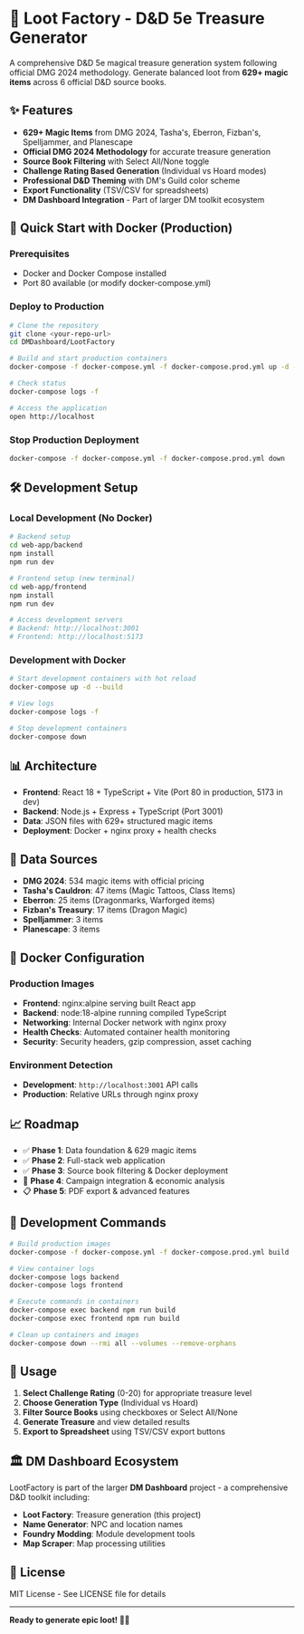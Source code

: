 # 🎲 Loot Factory - D&D 5e Treasure Generator

A comprehensive D&D 5e magical treasure generation system following official DMG 2024 methodology. Generate balanced loot from **629+ magic items** across 6 official D&D source books.

## ✨ Features

- **629+ Magic Items** from DMG 2024, Tasha's, Eberron, Fizban's, Spelljammer, and Planescape
- **Official DMG 2024 Methodology** for accurate treasure generation
- **Source Book Filtering** with Select All/None toggle
- **Challenge Rating Based Generation** (Individual vs Hoard modes)
- **Professional D&D Theming** with DM's Guild color scheme
- **Export Functionality** (TSV/CSV for spreadsheets)
- **DM Dashboard Integration** - Part of larger DM toolkit ecosystem

## 🚀 Quick Start with Docker (Production)

### Prerequisites
- Docker and Docker Compose installed
- Port 80 available (or modify docker-compose.yml)

### Deploy to Production
```bash
# Clone the repository
git clone <your-repo-url>
cd DMDashboard/LootFactory

# Build and start production containers
docker-compose -f docker-compose.yml -f docker-compose.prod.yml up -d --build

# Check status
docker-compose logs -f

# Access the application
open http://localhost
```

### Stop Production Deployment
```bash
docker-compose -f docker-compose.yml -f docker-compose.prod.yml down
```

## 🛠️ Development Setup

### Local Development (No Docker)
```bash
# Backend setup
cd web-app/backend
npm install
npm run dev

# Frontend setup (new terminal)
cd web-app/frontend  
npm install
npm run dev

# Access development servers
# Backend: http://localhost:3001
# Frontend: http://localhost:5173
```

### Development with Docker
```bash
# Start development containers with hot reload
docker-compose up -d --build

# View logs
docker-compose logs -f

# Stop development containers
docker-compose down
```

## 📊 Architecture

- **Frontend**: React 18 + TypeScript + Vite (Port 80 in production, 5173 in dev)
- **Backend**: Node.js + Express + TypeScript (Port 3001)
- **Data**: JSON files with 629+ structured magic items
- **Deployment**: Docker + nginx proxy + health checks

## 🎯 Data Sources

- **DMG 2024**: 534 magic items with official pricing
- **Tasha's Cauldron**: 47 items (Magic Tattoos, Class Items)
- **Eberron**: 25 items (Dragonmarks, Warforged items)
- **Fizban's Treasury**: 17 items (Dragon Magic)
- **Spelljammer**: 3 items
- **Planescape**: 3 items

## 🐳 Docker Configuration

### Production Images
- **Frontend**: nginx:alpine serving built React app
- **Backend**: node:18-alpine running compiled TypeScript
- **Networking**: Internal Docker network with nginx proxy
- **Health Checks**: Automated container health monitoring
- **Security**: Security headers, gzip compression, asset caching

### Environment Detection
- **Development**: `http://localhost:3001` API calls
- **Production**: Relative URLs through nginx proxy

## 📈 Roadmap

- ✅ **Phase 1**: Data foundation & 629 magic items
- ✅ **Phase 2**: Full-stack web application  
- ✅ **Phase 3**: Source book filtering & Docker deployment
- 🔄 **Phase 4**: Campaign integration & economic analysis
- 📋 **Phase 5**: PDF export & advanced features

## 🔧 Development Commands

```bash
# Build production images
docker-compose -f docker-compose.yml -f docker-compose.prod.yml build

# View container logs
docker-compose logs backend
docker-compose logs frontend

# Execute commands in containers
docker-compose exec backend npm run build
docker-compose exec frontend npm run build

# Clean up containers and images
docker-compose down --rmi all --volumes --remove-orphans
```

## 🎲 Usage

1. **Select Challenge Rating** (0-20) for appropriate treasure level
2. **Choose Generation Type** (Individual vs Hoard)
3. **Filter Source Books** using checkboxes or Select All/None
4. **Generate Treasure** and view detailed results
5. **Export to Spreadsheet** using TSV/CSV export buttons

## 🏛️ DM Dashboard Ecosystem

LootFactory is part of the larger **DM Dashboard** project - a comprehensive D&D toolkit including:
- **Loot Factory**: Treasure generation (this project)
- **Name Generator**: NPC and location names  
- **Foundry Modding**: Module development tools
- **Map Scraper**: Map processing utilities

## 📜 License

MIT License - See LICENSE file for details

---

**Ready to generate epic loot! 🎲✨** 